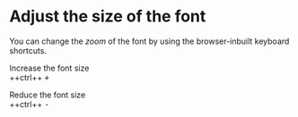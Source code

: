 # Adjust the size of the font

You can change the _zoom_ of the font by using the browser-inbuilt keyboard shortcuts.

Increase the font size<br> ++ctrl++ <kbd>+</kbd>

Reduce the font size<br> ++ctrl++ <kbd>-</kbd>
